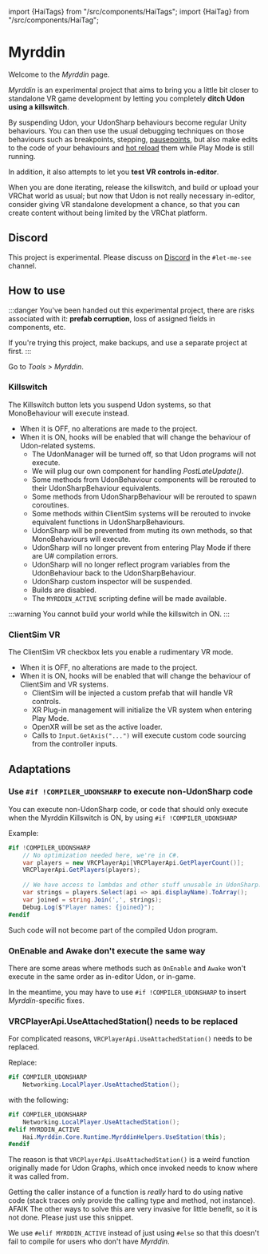 ﻿---
unlisted: true
---
import {HaiTags} from "/src/components/HaiTags";
import {HaiTag} from "/src/components/HaiTag";

# Myrddin

<HaiTags>
<HaiTag requiresVRChat={true} />
</HaiTags>

Welcome to the *Myrddin* page.

*Myrddin* is an experimental project that aims to bring you a little bit closer to standalone VR game development by letting you
completely **ditch Udon using a killswitch**.

By suspending Udon, your UdonSharp behaviours become regular Unity behaviours. You can then use the usual debugging techniques on those
behaviours such as breakpoints, stepping, [pausepoints](https://blog.jetbrains.com/dotnet/2020/06/11/introducing-unity-pausepoints-for-rider/),
but also make edits to the code of your behaviours and [hot reload](https://hotreload.net/) them while Play Mode is still running.

In addition, it also attempts to let you **test VR controls in-editor**.

When you are done iterating, release the killswitch, and build or upload your VRChat world as usual; but now that Udon is not really necessary in-editor,
consider giving VR standalone development a chance, so that you can create content without being limited by the VRChat platform.

## Discord

This project is experimental. Please discuss on [Discord](/docs/other/discord) in the `#let-me-see` channel.

## How to use

:::danger
You've been handed out this experimental project, there are risks associated with it: **prefab corruption**, loss of assigned fields in components, etc.

If you're trying this project, make backups, and use a separate project at first.
:::

Go to *Tools > Myrddin*.

### Killswitch

The Killswitch button lets you suspend Udon systems, so that MonoBehaviour will execute instead.

- When it is OFF, no alterations are made to the project.
- When it is ON, hooks will be enabled that will change the behaviour of Udon-related systems.
  - The UdonManager will be turned off, so that Udon programs will not execute.
  - We will plug our own component for handling *PostLateUpdate()*.
  - Some methods from UdonBehaviour components will be rerouted to their UdonSharpBehaviour equivalents.
  - Some methods from UdonSharpBehaviour will be rerouted to spawn coroutines.
  - Some methods within ClientSim systems will be rerouted to invoke equivalent functions in UdonSharpBehaviours.
  - UdonSharp will be prevented from muting its own methods, so that MonoBehaviours will execute.
  - UdonSharp will no longer prevent from entering Play Mode if there are U# compilation errors.
  - UdonSharp will no longer reflect program variables from the UdonBehaviour back to the UdonSharpBehaviour.
  - UdonSharp custom inspector will be suspended.
  - Builds are disabled.
  - The `MYRDDIN_ACTIVE` scripting define will be made available.

:::warning
You cannot build your world while the killswitch in ON.
:::

### ClientSim VR

The ClientSim VR checkbox lets you enable a rudimentary VR mode.

- When it is OFF, no alterations are made to the project.
- When it is ON, hooks will be enabled that will change the behaviour of ClientSim and VR systems.
  - ClientSim will be injected a custom prefab that will handle VR controls.
  - XR Plug-in management will initialize the VR system when entering Play Mode.
  - OpenXR will be set as the active loader.
  - Calls to `Input.GetAxis("...")` will execute custom code sourcing from the controller inputs.

## Adaptations

### Use `#if !COMPILER_UDONSHARP` to execute non-UdonSharp code

You can execute non-UdonSharp code, or code that should only execute when the Myrddin Killswitch is ON, by using `#if !COMPILER_UDONSHARP`

Example:

```csharp
#if !COMPILER_UDONSHARP
    // No optimization needed here, we're in C#.
    var players = new VRCPlayerApi[VRCPlayerApi.GetPlayerCount()];
    VRCPlayerApi.GetPlayers(players);
    
    // We have access to lambdas and other stuff unusable in UdonSharp.
    var strings = players.Select(api => api.displayName).ToArray();
    var joined = string.Join(',', strings);
    Debug.Log($"Player names: {joined}");
#endif
```

Such code will not become part of the compiled Udon program.

[//]: # (### Use `#if MYRDDIN_ACTIVE` to execute Myrddin code)

[//]: # ()
[//]: # (If for any reason you need to invoke *Myrddin* library functions, use `#if MYRDDIN_ACTIVE`)

[//]: # ()
[//]: # (This differs from `#if !COMPILER_UDONSHARP` in that it wouldn't fail to compile for users who don't have *Myrddin*.)

### OnEnable and Awake don't execute the same way

There are some areas where methods such as `OnEnable` and `Awake` won't execute in the same order as in-editor Udon, or in-game.

In the meantime, you may have to use `#if !COMPILER_UDONSHARP` to insert *Myrddin*-specific fixes.

### VRCPlayerApi.UseAttachedStation() needs to be replaced

For complicated reasons, `VRCPlayerApi.UseAttachedStation()` needs to be replaced.

Replace:

```csharp
#if COMPILER_UDONSHARP
    Networking.LocalPlayer.UseAttachedStation();
```

with the following:

```csharp
#if COMPILER_UDONSHARP
    Networking.LocalPlayer.UseAttachedStation();
#elif MYRDDIN_ACTIVE
    Hai.Myrddin.Core.Runtime.MyrddinHelpers.UseStation(this);
#endif
```

The reason is that `VRCPlayerApi.UseAttachedStation()` is a weird function originally made for Udon Graphs, which once invoked
needs to know where it was called from.

Getting the caller instance of a function is *really* hard to do using native code (stack traces only provide the calling type and method,
not instance). AFAIK The other ways to solve this are very invasive for little benefit, so it is not done. Please just use this snippet.

We use `#elif MYRDDIN_ACTIVE` instead of just using `#else` so that this doesn't fail to compile for users who don't have *Myrddin*.
